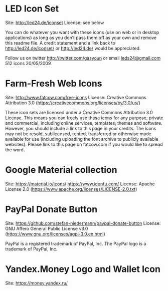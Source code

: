 ﻿# LED Icon Set
Site: http://led24.de/iconset
License: see below

You can do whatever you want with these icons (use on web or in desktop applications) as long as you don’t pass them off as your own and remove this readme file.
A credit statement and a link back to http://led24.de/iconset/ or http://led24.de/ would be appreciated.

Follow us on twitter http://twitter.com/gasyoun or email leds24@gmail.com
512 icons 20/05/2009


# Farm-Fresh Web Icons
Site: http://www.fatcow.com/free-icons
License: Creative Commons Attribution 3.0 (https://creativecommons.org/licenses/by/3.0/us/)

These icon sets are licensed under a Creative Commons Attribution 3.0 License.
This means you can freely use these icons for any purpose, private and commercial, including online services, templates, themes and software.
However, you should include a link to this page in your credits.
The icons may not be resold, sublicensed, rented, transferred or otherwise made available for use (including uploading the font archive to publicly available websites).
Please link to this page on fatcow.com if you would like to spread the word.


# Google Material collection
Site: https://material.io/icons/ https://www.iconfu.com/
License: Apache License 2.0 (https://www.apache.org/licenses/LICENSE-2.0.txt)


# PayPal Donate Button
Site: https://github.com/stefan-niedermann/paypal-donate-button
License: GNU Affero General Public License v3.0 (https://www.gnu.org/licenses/agpl-3.0.en.html)

PayPal is a registered trademark of PayPal, Inc. The PayPal logo is a trademark of PayPal, Inc.


# Yandex.Money Logo and Wallet Icon
Site: https://money.yandex.ru/
